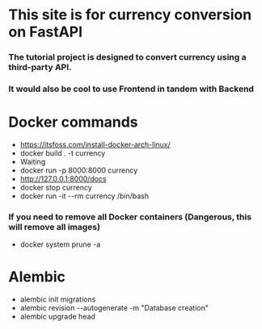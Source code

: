 # This site is for currency conversion on FastAPI

### The tutorial project is designed to convert currency using a third-party API.
### It would also be cool to use Frontend in tandem with Backend


# Docker commands
- https://itsfoss.com/install-docker-arch-linux/
- docker build . -t currency
- Waiting
- docker run -p 8000:8000 currency
- http://127.0.0.1:8000/docs
- docker stop currency
- docker run -it --rm currency /bin/bash  
### If you need to remove all Docker containers (Dangerous, this will remove all images)
- docker system prune -a   

# Alembic 
- alembic init migrations                                                       
- alembic revision --autogenerate -m "Database creation"
- alembic upgrade head   